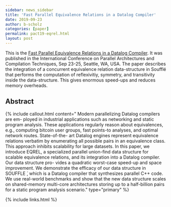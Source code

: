 ```yaml
---
sidebar: news_sidebar
title: 'Fast Parallel Equivalence Relations in a Datalog Compiler'
date: 2019-09-23
author: b-scholz
categories: [paper]
permalink: pact19-eqrel.html
layout: post
---
```

This is the [Fast Parallel Equivalence Relations in a Datalog Compiler](/pdf/pact19.pdf).  It was published in the
International Conference on Parallel Architectures and Compilation Techniques, Sep 23-25, Seattle, WA, USA. 
The paper describes the integration of a concurrent equivalence relation 
data-structure in Soufflé that performs the computation of reflexivitiy, symmetry, and transitivity inside the
data-structure. This gives enormous speed-ups and reduces memory overheads. 

## Abstract 
{% include callout.html content="
Modern parallelizing Datalog compilers are em- ployed in industrial applications such as networking and static program analysis. These applications regularly reason about equivalences, e.g., computing bitcoin user groups, fast points-to analyses, and optimal network routes. State-of-the- art Datalog engines represent equivalence relations verbatim by enumerating all possible pairs in an equivalence class. This approach inhibits scalability for large datasets.
In this paper, we introduce EQREL, a specialized parallel union-find data structure for scalable equivalence relations, and its integration into a Datalog compiler. Our data structure pro- vides a quadratic worst-case speed-up and space improvement. We demonstrate the efficacy of our data structure in SOUFFLE ́, which is a Datalog compiler that synthesizes parallel C++ code. We use real-world benchmarks and show that the new data structure scales on shared-memory multi-core architectures storing up to a half-billion pairs for a static program analysis scenario."  type="primary" %} 

{% include links.html %}

